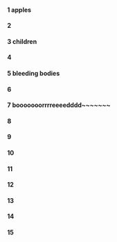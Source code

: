 #### 1 apples
#### 2
#### 3 children
#### 4
#### 5 bleeding bodies
#### 6
#### 7 booooooorrrreeeedddd~~~~~~~
#### 8
#### 9
#### 10
#### 11
#### 12
#### 13
#### 14
#### 15